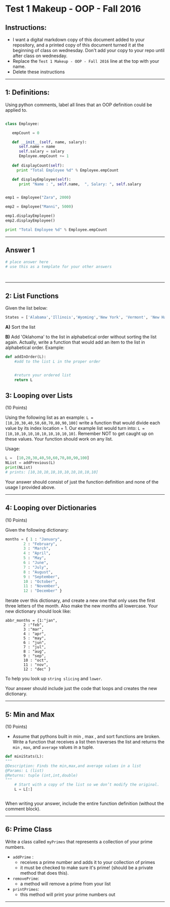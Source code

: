 # Test 1 Makeup - OOP - Fall 2016

## Instructions:

- I want a digital markdown copy of this document added to your repository, and a printed copy of this document turned it at the beginning of class on wednesday. Don't add your copy to your repo until after class on wednesday.  
- Replace the `Test 1 Makeup - OOP - Fall 2016` line at the top with your name.
- Delete these instructions

-----

## 1: Definitions: 

Using python comments, label all lines that an OOP definition could be applied to.

```python

class Employee:

   empCount = 0

   def __init__(self, name, salary):
      self.name = name
      self.salary = salary
      Employee.empCount += 1
   
   def displayCount(self):
     print "Total Employee %d" % Employee.empCount

   def displayEmployee(self):
      print "Name : ", self.name,  ", Salary: ", self.salary


emp1 = Employee("Zara", 2000)

emp2 = Employee("Manni", 5000)

emp1.displayEmployee()
emp2.displayEmployee()

print "Total Employee %d" % Employee.empCount

```
-----

## Answer 1

```python
# place answer here
# use this as a template for your other answers




```

-----

## 2: List Functions

Given the list below:

```python
States = ['Alabama','Illinois','Wyoming','New York', 'Vermont', 'New Hampshire', 'Maine', 'Texas']
```

**A)** Sort the list

**B)** Add 'Oklahoma' to the list in alphabetical order without sorting the list again. Actually, write a function that would add an item to the list in alphabetical order. Example:

```python 
def addInOrder(L):
    #add to the list L in the proper order


    #return your ordered list
    return L
```




## 3: Looping over Lists
(10 Points)

Using the following list as an example: `L = [10,20,30,40,50,60,70,80,90,100]` write a function that would divide each value by its index location + 1. Our example list would turn into: `L = [10,10,10,10,10,10,10,10,10,10]`. Remember NOT to get caught up on these values. Your function should work on any list.

Usage:
```python
L =  [10,20,30,40,50,60,70,80,90,100]
NList = addPrevious(L)
print(NList)
# prints: [10,10,10,10,10,10,10,10,10,10]
```

Your answer should consist of just the function definition and none of the usage I provided above.

-----

## 4: Looping over Dictionaries
(10 Points)

Given the following dictionary: 
```python
months = { 1 : "January", 
     	2 : "February", 
    	3 : "March", 
        4 : "April", 
     	5 : "May", 
     	6 : "June", 
    	7 : "July",
        8 : "August",
     	9 : "September", 
    	10 : "October", 
        11 : "November",
    	12 : "December" }
```
Iterate over this dictionary, and create a new one that only uses the first three letters of the month. Also make the new months all lowercase. Your new dictionary should look like:

```
abbr_months = {1:"jan",
        2 :"feb",
        3 :"mar",
        4 : "apr", 
     	5 : "may", 
     	6 : "jun", 
    	7 : "jul",
        8 : "aug",
     	9 : "sep", 
    	10 : "oct", 
        11 : "nov",
        12 : "dec" }
```

To help you look up `string slicing` and `lower`. 

Your answer should include just the code that loops and creates the new dictionary.

-----

## 5: Min and Max
(10 Points)

- Assume that pythons built in min , max , and sort functions are broken. Write a function that receives a list then traverses the list and returns the `min` , `max`, and `average` values in a tuple.

```python
def miniStats(L):
""" 
@Description: Finds the min,max,and average values in a list
@Params: L (list)
@Returns: tuple (int,int,double)
"""
	# Start with a copy of the list so we don’t modify the original.
	L = L[:]



```

When writing your answer, include the entire function definition (without the comment block).

-----



## 6: Prime Class


Write a class called `myPrimes` that represents a collection of your prime numbers. 
- `addPrime` : 
    - receives a prime number and adds it to your collection of primes
    - it must be checked to make sure it's prime! (should be a private method that does this).
- `removePrime`:
    - a method will remove a prime from your list
- `printPrimes`:
    - this method will print your prime numbers out 
 

-----
